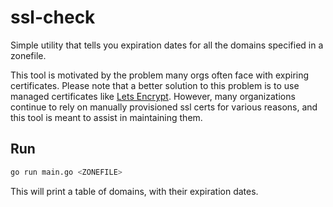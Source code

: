 # ssl-check

Simple utility that tells you expiration dates for all the domains specified in a zonefile. 


This tool is motivated by the problem many orgs often face with expiring certificates. Please note that a better solution to this problem is to use managed certificates like [Lets Encrypt]. However, many organizations continue to rely on manually provisioned ssl certs for various reasons, and this tool is meant to assist in maintaining them.

## Run

```bash
go run main.go <ZONEFILE>
```

This will print a table of domains, with their expiration dates.

[Lets Encrypt]: https://letsencrypt.org/
